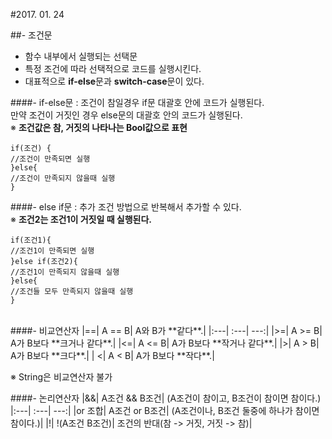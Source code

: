 #2017. 01. 24

##- 조건문

- 함수 내부에서 실행되는 선택문
- 특정 조건에 따라 선택적으로 코드를 실행시킨다.
- 대표적으로 **if-else**문과 **switch-case**문이 있다.

####- if-else문
: 조건이 참일경우 if문 대괄호 안에 코드가 실행된다.<br>
만약 조건이 거짓인 경우 else문의 대괄호 안의 코드가 실행된다.<br>
※ **조건값은 참, 거짓의 나타나는 Bool값으로 표현**

	if(조건) {
	//조건이 만족되면 실행
	}else{
	//조건이 만족되지 않을때 실행
	}
	
####- else if문
: 추가 조건 방법으로 반복해서 추가할 수 있다.<br>
※ **조건2는 조건1이 거짓일 때 실행된다.**

	if(조건1){
	//조건1이 만족되면 실행
	}else if(조건2){
	//조건1이 만족되지 않을때 실행
	}else{
	//조건들 모두 만족되지 않을때 실행
	}

<br>	
####- 비교연산자
|==| A == B| A와 B가 **같다**.|
|:---| :---| ---:|
|>=| A >= B| A가 B보다 **크거나 같다**.|
|<=| A <= B| A가 B보다 **작거나 같다**.|
|>|  A > B|  A가 B보다 **크다**.|
| <|  A < B|  A가 B보다 **작다**.|

※ String은 비교연산자 불가

####- 논리연산자
|&&| A조건 && B조건| (A조건이 참이고, B조건이 참이면 참이다.)
|:---| :---| ---:|
|or 조합| A조건 or B조건| (A조건이나, B조건 둘중에 하나가 참이면 참이다.)|
|!| !(A조건  B조건)| 조건의 반대(참 -> 거짓, 거짓 -> 참)|